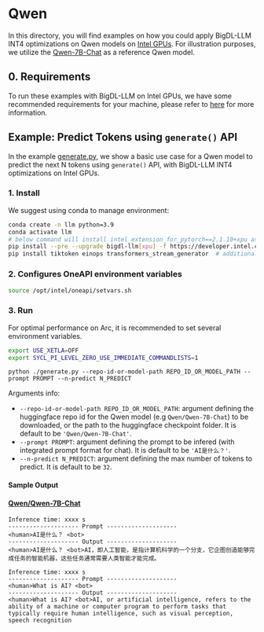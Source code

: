 # Qwen
In this directory, you will find examples on how you could apply BigDL-LLM INT4 optimizations on Qwen models on [Intel GPUs](../README.md). For illustration purposes, we utilize the [Qwen-7B-Chat](https://huggingface.co/Qwen/Qwen-7B-Chat) as a reference Qwen model.

## 0. Requirements
To run these examples with BigDL-LLM on Intel GPUs, we have some recommended requirements for your machine, please refer to [here](../README.md#recommended-requirements) for more information.

## Example: Predict Tokens using `generate()` API
In the example [generate.py](./generate.py), we show a basic use case for a Qwen model to predict the next N tokens using `generate()` API, with BigDL-LLM INT4 optimizations on Intel GPUs.
### 1. Install
We suggest using conda to manage environment:
```bash
conda create -n llm python=3.9
conda activate llm
# below command will install intel_extension_for_pytorch==2.1.10+xpu as default
pip install --pre --upgrade bigdl-llm[xpu] -f https://developer.intel.com/ipex-whl-stable-xpu
pip install tiktoken einops transformers_stream_generator  # additional package required for Qwen-7B-Chat to conduct generation
```

### 2. Configures OneAPI environment variables
```bash
source /opt/intel/oneapi/setvars.sh
```

### 3. Run

For optimal performance on Arc, it is recommended to set several environment variables.

```bash
export USE_XETLA=OFF
export SYCL_PI_LEVEL_ZERO_USE_IMMEDIATE_COMMANDLISTS=1
```

```
python ./generate.py --repo-id-or-model-path REPO_ID_OR_MODEL_PATH --prompt PROMPT --n-predict N_PREDICT
```

Arguments info:
- `--repo-id-or-model-path REPO_ID_OR_MODEL_PATH`: argument defining the huggingface repo id for the Qwen model (e.g `Qwen/Qwen-7B-Chat`) to be downloaded, or the path to the huggingface checkpoint folder. It is default to be `'Qwen/Qwen-7B-Chat'`.
- `--prompt PROMPT`: argument defining the prompt to be infered (with integrated prompt format for chat). It is default to be `'AI是什么？'`.
- `--n-predict N_PREDICT`: argument defining the max number of tokens to predict. It is default to be `32`.

#### Sample Output
#### [Qwen/Qwen-7B-Chat](https://huggingface.co/Qwen/Qwen-7B-Chat)
```log
Inference time: xxxx s
-------------------- Prompt --------------------
<human>AI是什么？ <bot>
-------------------- Output --------------------
<human>AI是什么？ <bot>AI，即人工智能，是指计算机科学的一个分支，它企图创造能够完成任务的智能机器，这些任务通常需要人类智能才能完成。
```

```log
Inference time: xxxx s
-------------------- Prompt --------------------
<human>What is AI? <bot>
-------------------- Output --------------------
<human>What is AI? <bot>AI, or artificial intelligence, refers to the ability of a machine or computer program to perform tasks that typically require human intelligence, such as visual perception, speech recognition
```
